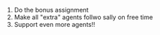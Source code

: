 1. Do the bonus assignment
2. Make all "extra" agents follwo sally on free time
3. Support even more agents!!
